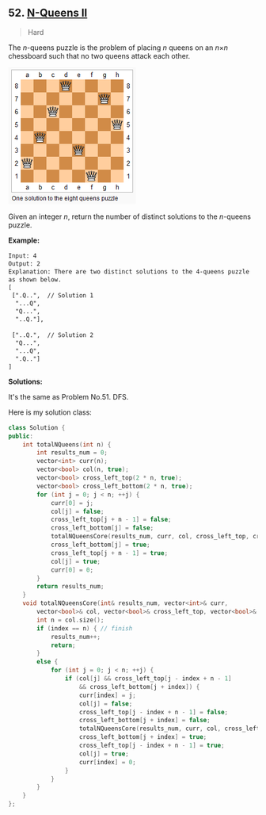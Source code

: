 ## 52. [N-Queens II](https://leetcode.com/problems/n-queens-ii/)

> Hard

The *n*-queens puzzle is the problem of placing *n* queens on an *n*×*n* chessboard such that no two queens attack each other.

![img](./imgs/52.png)

Given an integer *n*, return the number of distinct solutions to the *n*-queens puzzle.

**Example:**

```
Input: 4
Output: 2
Explanation: There are two distinct solutions to the 4-queens puzzle as shown below.
[
 [".Q..",  // Solution 1
  "...Q",
  "Q...",
  "..Q."],

 ["..Q.",  // Solution 2
  "Q...",
  "...Q",
  ".Q.."]
]
```



**Solutions:**

It's the same as Problem No.51. DFS.

Here is my solution class:

```c++
class Solution {
public:
	int totalNQueens(int n) {
		int results_num = 0;
		vector<int> curr(n);
		vector<bool> col(n, true);
		vector<bool> cross_left_top(2 * n, true);
		vector<bool> cross_left_bottom(2 * n, true);
		for (int j = 0; j < n; ++j) {
			curr[0] = j;
			col[j] = false;
			cross_left_top[j + n - 1] = false;
			cross_left_bottom[j] = false;
			totalNQueensCore(results_num, curr, col, cross_left_top, cross_left_bottom, 1);
			cross_left_bottom[j] = true;
			cross_left_top[j + n - 1] = true;
			col[j] = true;
			curr[0] = 0;
		}
		return results_num;
	}
	void totalNQueensCore(int& results_num, vector<int>& curr,
		vector<bool>& col, vector<bool>& cross_left_top, vector<bool>& cross_left_bottom, int index) {
		int n = col.size();
		if (index == n) { // finish
			results_num++;
			return;
		}
		else {
			for (int j = 0; j < n; ++j) {
				if (col[j] && cross_left_top[j - index + n - 1]
					&& cross_left_bottom[j + index]) {
					curr[index] = j;
					col[j] = false;
					cross_left_top[j - index + n - 1] = false;
					cross_left_bottom[j + index] = false;
					totalNQueensCore(results_num, curr, col, cross_left_top, cross_left_bottom, index + 1);
					cross_left_bottom[j + index] = true;
					cross_left_top[j - index + n - 1] = true;
					col[j] = true;
					curr[index] = 0;
				}
			}
		}
	}
};
```

